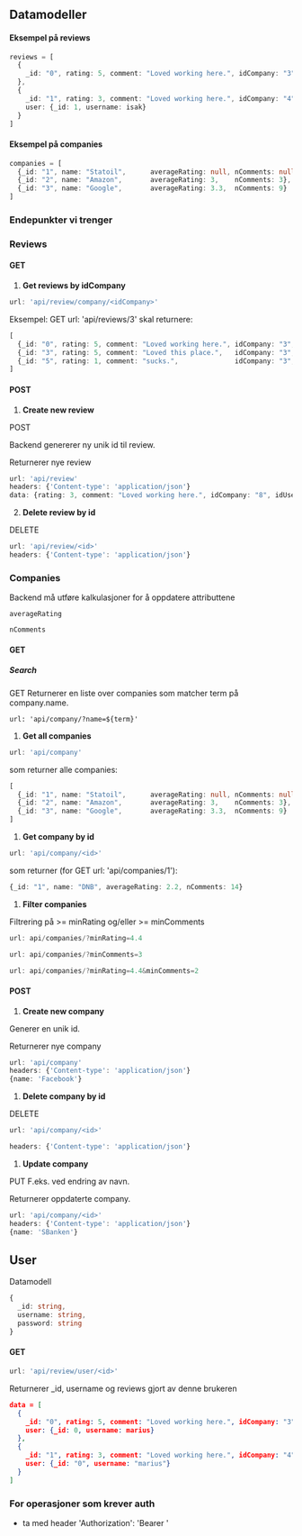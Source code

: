 ## Datamodeller

#### Eksempel på reviews

```typescript
reviews = [
  {
    _id: "0", rating: 5, comment: "Loved working here.", idCompany: "3", 		user: {_id: "0", username: "marius"}
  },	
  {
    _id: "1", rating: 3, comment: "Loved working here.", idCompany: "4", 
  	user: {_id: 1, username: isak}
  } 
]
```



#### Eksempel på companies

```typescript
companies = [
  {_id: "1", name: "Statoil",      averageRating: null, nComments: null},
  {_id: "2", name: "Amazon",       averageRating: 3,    nComments: 3},
  {_id: "3", name: "Google",       averageRating: 3.3,  nComments: 9}
]
```



### Endepunkter vi trenger

### Reviews

#### GET

1. **Get reviews by idCompany**

```typescript
url: 'api/review/company/<idCompany>'
```

Eksempel:
GET url: 'api/reviews/3' skal returnere:

```typescript
[
  {_id: "0", rating: 5, comment: "Loved working here.", idCompany: "3", idUser: "0", username: "marius"},
  {_id: "3", rating: 5, comment: "Loved this place.",   idCompany: "3", idUser: "0", username: "marius"},
  {_id: "5", rating: 1, comment: "sucks.",              idCompany: "3", idUser: "2", username: "jdawg"}
]
```



#### POST

1. **Create new review**

POST

Backend genererer ny unik id til review.

Returnerer nye review

```typescript
url: 'api/review'
headers: {'Content-type': 'application/json'}
data: {rating: 3, comment: "Loved working here.", idCompany: "8", idUser: "0", username: "marius"}
```

2. **Delete review by id**

DELETE

```typescript
url: 'api/review/<id>'
headers: {'Content-type': 'application/json'}
```

### Companies

Backend må utføre kalkulasjoner for å oppdatere attributtene

```
averageRating
```

```
nComments
```



#### GET

#####  Search

GET
Returnerer en liste over companies som matcher term på company.name. 

```
url: 'api/company/?name=${term}'
```

1. **Get all companies**

```typescript
url: 'api/company'
```

som returner alle companies:

```typescript
[
  {_id: "1", name: "Statoil",      averageRating: null, nComments: null},
  {_id: "2", name: "Amazon",       averageRating: 3,    nComments: 3},
  {_id: "3", name: "Google",       averageRating: 3.3,  nComments: 9}
]
```

1. **Get company by id**

```typescript
url: 'api/company/<id>'
```

som returner (for GET url: 'api/companies/1'):

```typescript
{_id: "1", name: "DNB", averageRating: 2.2, nComments: 14}
```

1. **Filter companies**

Filtrering på >= minRating og/eller >= minComments 

```typescript
url: api/companies/?minRating=4.4
```

```typescript
url: api/companies/?minComments=3
```

```typescript
url: api/companies/?minRating=4.4&minComments=2
```



#### POST

1. **Create new company**

Generer en unik id.

Returnerer nye company

```typescript
url: 'api/company'
headers: {'Content-type': 'application/json'}
{name: 'Facebook'}
```



1. **Delete company by id**

DELETE

```typescript
url: 'api/company/<id>'
```

```typescript
headers: {'Content-type': 'application/json'}
```



1. **Update company**

PUT
F.eks. ved endring av navn.

Returnerer oppdaterte company.

```typescript
url: 'api/company/<id>'
headers: {'Content-type': 'application/json'}
{name: 'SBanken'}
```





## User

Datamodell

```typescript
{
  _id: string,
  username: string,
  password: string
}
```

#### GET

```typescript
url: 'api/review/user/<id>'
```

Returnerer _id, username og reviews gjort av denne brukeren


```json
data = [
  {
    _id: "0", rating: 5, comment: "Loved working here.", idCompany: "3", 		
    user: {_id: 0, username: marius}
  },	
  {
    _id: "1", rating: 3, comment: "Loved working here.", idCompany: "4", 
  	user: {_id: "0", username: "marius"}
  } 
]
```

### For operasjoner som krever auth 
  * ta med header 'Authorization': 'Bearer <token>'
